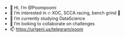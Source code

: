 - 👋 Hi, I’m @Poompoomi
- 👀 I’m interested in 🔥 XOC, SCCA racing, bench grind 💪
- 🌱 I’m currently studying DataScience
- 💞️ I’m looking to collaborate on challenges
- 📫 https://urlgeni.us/telegram/poom
